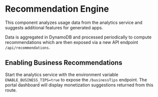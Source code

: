 # Recommendation Engine

This component analyzes usage data from the analytics service and suggests additional features for generated apps.

Data is aggregated in DynamoDB and processed periodically to compute recommendations which are then exposed via a new API endpoint `/api/recommendations`.

## Enabling Business Recommendations

Start the analytics service with the environment variable `ENABLE_BUSINESS_TIPS=true` to expose the `/businessTips` endpoint. The portal dashboard will display monetization suggestions returned from this route.
